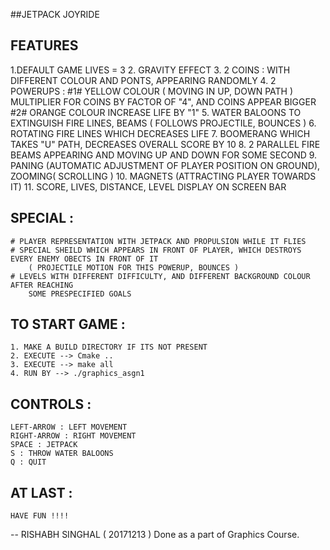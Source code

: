 ##JETPACK JOYRIDE 

## FEATURES 
 1.DEFAULT GAME LIVES = 3
 2. GRAVITY EFFECT
 3. 2 COINS : WITH DIFFERENT COLOUR AND PONTS, APPEARING RANDOMLY 
 4. 2 POWERUPS :
  	#1# YELLOW COLOUR ( MOVING IN UP, DOWN PATH ) 
			MULTIPLIER FOR COINS BY FACTOR OF "4", AND COINS APPEAR BIGGER
	#2# ORANGE COLOUR
			INCREASE LIFE BY "1"
 5. WATER BALOONS TO EXTINGUISH FIRE LINES, BEAMS ( FOLLOWS PROJECTILE, BOUNCES )
 6. ROTATING FIRE LINES WHICH DECREASES LIFE
 7. BOOMERANG WHICH TAKES "U" PATH, DECREASES OVERALL SCORE
	BY 10
 8. 2 PARALLEL FIRE BEAMS APPEARING AND MOVING UP AND DOWN FOR SOME SECOND
 9. PANING (AUTOMATIC ADJUSTMENT OF PLAYER POSITION ON GROUND), ZOOMING( SCROLLING )
 10. MAGNETS (ATTRACTING PLAYER TOWARDS IT)
 11. SCORE, LIVES, DISTANCE, LEVEL DISPLAY ON SCREEN BAR
 
## SPECIAL :
	# PLAYER REPRESENTATION WITH JETPACK AND PROPULSION WHILE IT FLIES
	# SPECIAL SHEILD WHICH APPEARS IN FRONT OF PLAYER, WHICH DESTROYS EVERY ENEMY OBECTS IN FRONT OF IT 
		( PROJECTILE MOTION FOR THIS POWERUP, BOUNCES )
	# LEVELS WITH DIFFERENT DIFFICULTY, AND DIFFERENT BACKGROUND COLOUR AFTER REACHING
		SOME PRESPECIFIED GOALS 
## TO START GAME :
	1. MAKE A BUILD DIRECTORY IF ITS NOT PRESENT
	2. EXECUTE --> Cmake ..
	3. EXECUTE --> make all 
	4. RUN BY --> ./graphics_asgn1
## CONTROLS :
	LEFT-ARROW : LEFT MOVEMENT
	RIGHT-ARROW : RIGHT MOVEMENT
	SPACE : JETPACK
	S : THROW WATER BALOONS
	Q : QUIT

## AT LAST :
	HAVE FUN !!!! 

-- RISHABH SINGHAL ( 20171213 )
Done as a part of Graphics Course.

		
